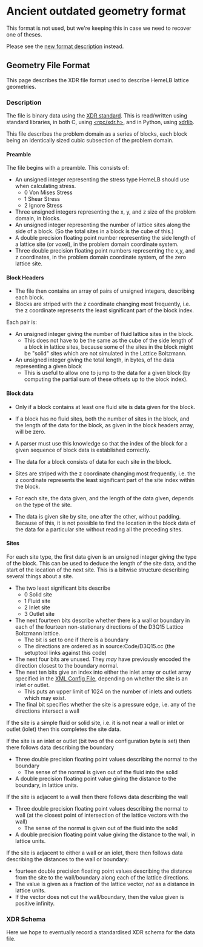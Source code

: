 # Ancient outdated geometry format

This format is not used, but we're keeping this in case we need to recover one of theses.

Please see the [new format description](geometry.md) instead.

## Geometry File Format

This page describes the XDR file format used to describe HemeLB lattice geometries.

### Description

The file is binary data using the [XDR standard](http://tools.ietf.org/html/rfc4506). This is read/written using standard libraries, in both C, using [<rpc/xdr.h>](http://linux.die.net/man/3/xdr), and in Python, using [xdrlib](http://docs.python.org/library/xdrlib.html).

This file describes the problem domain as a series of  blocks, each block being an identically sized cubic subsection of the problem domain.  

#### Preamble


The file begins with a preamble. This consists of:

* An unsigned integer representing the stress type HemeLB should use when calculating stress.
  * 0 Von Mises Stress
  * 1 Shear Stress
  * 2 Ignore Stress
* Three unsigned integers representing the x, y, and z size of the problem domain, in blocks.
* An unsigned integer representing the number of lattice sites along the side of a block. (So the total sites in a block is the cube of this.)
* A double precision floating point number representing the side length of a lattice site (or voxel), in the problem domain coordinate system.
* Three double precision floating point numbers representing the x,y, and z coordinates, in the problem domain coordinate system, of the zero lattice site.

#### Block Headers

* The file then contains an array of pairs of unsigned integers, describing each block. 
* Blocks are striped with the z coordinate changing most frequently, i.e. the z coordinate represents the least significant part of the block index.

Each pair is:

* An unsigned integer giving the number of fluid lattice sites in the block.
  * This does not have to be the same as the cube of the side length of a block in lattice sites, because some of the sites in the block might be "solid" sites which are not simulated in the Lattice Boltzmann.
* An unsigned integer giving the total length, in bytes, of the data representing a given block
  * This is useful to allow one to jump to the data for a given block (by computing the partial sum of these offsets up to the block index).

#### Block data

* Only if a block contains at least one fluid site is data given for the block. 
* If a block has no fluid sites, both the number of sites in the block, and the length of the data for the block, as given in the block headers array, will be zero. 
* A parser must use this knowledge so that the index of the block for a given sequence of block data is established correctly.

* The data for a block consists of data for each site in the block. 
* Sites are striped with the z coordinate changing most frequently, i.e. the z coordinate represents the least significant part of the site index within the block. 
* For each site, the data given, and the length of the data given, depends on the type of the site. 
* The data is given site by site, one after the other, without padding. Because of this, it is not possible to find the location in the block data of the data for a particular site without reading all the preceding sites.

#### Sites

For each site type, the first data given is an unsigned integer giving the type of the block. 
This can be used to deduce the length of the site data, and the start of the location of the next site. 
This is a bitwise structure describing several things about a site.

* The two least significant bits describe 
  * 0 Solid site
  * 1 Fluid site
  * 2 Inlet site
  * 3 Outlet site
* The next fourteen bits describe whether there is a wall or boundary in each of the fourteen non-stationary directions of the D3Q15 Lattice Boltzmann lattice.
  * The bit is set to one if there is a boundary
  * The directions are ordered as in source:Code/D3Q15.cc (the setuptool links against this code)
* The next four bits are unused. They _may_ have previously encoded the direction closest to the boundary normal.
* The next ten bits give an index into either the inlet array or outlet array specified in the [XML Config File](XMLConfigFile/), depending on whether the site is an inlet or outlet.
  * This puts an upper limit of 1024 on the number of inlets and outlets which may exist.
* The final bit specifies whether the site is a pressure edge, i.e. any of the directions intersect a wall

If the site is a simple fluid or solid site, i.e. it is not near a wall or inlet or outlet (iolet) then this completes the site data.

If the site is an inlet or outlet (bit two of the configuration byte is set) then there follows data describing the boundary
* Three double precision floating point values describing the normal to the boundary
  * The sense of the normal is given out of the fluid  into the solid
* A double precision floating point value giving the distance to the boundary, in lattice units.

If the site is adjacent to a wall then there follows data describing the wall
* Three double precision floating point values describing the normal to wall (at the closest point of intersection of the lattice vectors with the wall)
  * The sense of the normal is given out of the fluid into the solid
* A double precision floating point value giving the distance to the wall, in lattice units.

If the site is adjacent to either a wall or an iolet, there then follows data describing the distances to the wall or boundary:
  * fourteen double precision floating point values describing the distance from the site to the wall/boundary along each of the lattice directions.
  * The value is given as a fraction of the lattice vector, _not_ as a distance in lattice units.
  * If the vector does not cut the wall/boundary, then the value given is positive infinity.

### XDR Schema

Here we hope to eventually record a standardised XDR schema for the data file.
